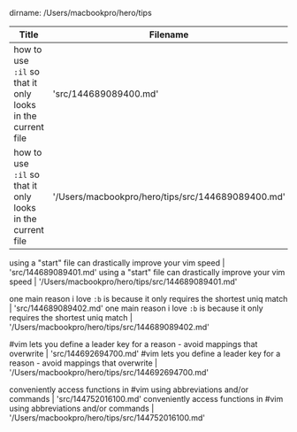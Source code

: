 dirname: /Users/macbookpro/hero/tips


 Title                                                                            |  Filename
--------------------------------------------------------------------------------- | --------------------------
 how to use `:il` so that it only looks in the current file                       |  'src/144689089400.md'
 how to use `:il` so that it only looks in the current file                       |  '/Users/macbookpro/hero/tips/src/144689089400.md'

 using a "start" file can drastically improve your vim speed                      |  'src/144689089401.md'
 using a "start" file can drastically improve your vim speed                      |  '/Users/macbookpro/hero/tips/src/144689089401.md'

 one main reason i love `:b` is because it only requires the shortest uniq match  |  'src/144689089402.md'
 one main reason i love `:b` is because it only requires the shortest uniq match  |  '/Users/macbookpro/hero/tips/src/144689089402.md'

 #vim lets you define a leader key for a reason - avoid mappings that overwrite   |  'src/144692694700.md'
 #vim lets you define a leader key for a reason - avoid mappings that overwrite   |  '/Users/macbookpro/hero/tips/src/144692694700.md'

 conveniently access functions in #vim using abbreviations and/or commands        |  'src/144752016100.md'
 conveniently access functions in #vim using abbreviations and/or commands        |  '/Users/macbookpro/hero/tips/src/144752016100.md'

